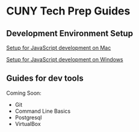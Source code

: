 # CUNY Tech Prep Guides

## Development Environment Setup

[Setup for JavaScript development on Mac](dev-env-setup-js-mac.md)

[Setup for JavaScript development on Windows](dev-env-setup-js-win.md)

## Guides for dev tools

Coming Soon:

- Git
- Command Line Basics
- Postgresql
- VirtualBox
